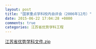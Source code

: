 ```yaml
---
layout: post
title: "国家重点学科校内自评会（2006年12月）"
date: 2015-06-22 17:04:28 +0800
comments: true
categories: 江苏省优势学科工程
---
```


[江苏省优势学科文件.zip](http://985.nju.edu.cn/ewebeditor/UploadFile/201342421318139.zip)
